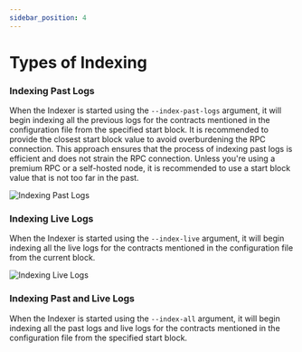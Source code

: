 ```yaml
---
sidebar_position: 4
---
```


# Types of Indexing

### Indexing Past Logs
When the Indexer is started using the `--index-past-logs` argument, it will begin indexing all the previous logs for the contracts mentioned in the configuration file from the specified start block.
It is recommended to provide the closest start block value to avoid overburdening the RPC connection. This approach ensures that the process of indexing past logs is efficient and does not strain the RPC connection.
Unless you're using a premium RPC or a self-hosted node, it is recommended to use a start block value that is not too far in the past.

![Indexing Past Logs](https://dbaugbrwob9sy.cloudfront.net/evmindex+-+Past+Indexing.png)

### Indexing Live Logs
When the Indexer is started using the `--index-live` argument, it will begin indexing all the live logs for the contracts mentioned in the configuration file from the current block.

![Indexing Live Logs](https://dbaugbrwob9sy.cloudfront.net/evmindex+-+Live+Indexing.png)

### Indexing Past and Live Logs
When the Indexer is started using the `--index-all` argument, it will begin indexing all the past logs and live logs for the contracts mentioned in the configuration file from the specified start block.

